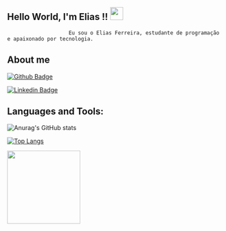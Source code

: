 ## Hello World, I'm Elias !! <img src=https://github.com/TheDudeThatCode/TheDudeThatCode/blob/master/Assets/Earth.gif width="30">

                        Eu sou o Elias Ferreira, estudante de programação e apaixonado por tecnologia.
                                                      

## About me

[![Github Badge](https://img.shields.io/badge/-Github-000?style=flat-square&logo=Github&logoColor=white&link=LINK_GIT)](https://github.com/EliasEF)

[![Linkedin Badge](https://img.shields.io/badge/-LinkedIn-blue?style=flat-square&logo=Linkedin&logoColor=white&link=LINK_LINKEDIN)](https://www.linkedin.com/in/elias-ferreira-10766a159/)

## Languages and Tools:

![Anurag's GitHub stats](https://github-readme-stats.vercel.app/api?username=eliasef&show_icons=true)

[![Top Langs](https://github-readme-stats.vercel.app/api/top-langs/?username=eliasef&layout=compact)](https://github.com/anuraghazra/github-readme-stats)

<img src=https://c.tenor.com/oPYnU_KwmK4AAAAC/one-piece-luffy.gif width="170">
